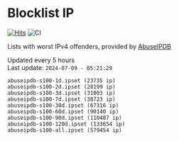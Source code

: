 # Blocklist IP

[![Hits](https://hits.seeyoufarm.com/api/count/incr/badge.svg?url=https%3A%2F%2Fgithub.com%2Fborestad%2Fblocklist-ip%2F&count_bg=%2379C83D&title_bg=%23555555&icon=&icon_color=%23E7E7E7&title=hits&edge_flat=false)](https://hits.seeyoufarm.com)  ![CI](https://img.shields.io/github/workflow/status/borestad/blocklist-ip/CI?style=flat-square)

Lists with worst IPv4 offenders, provided by [AbuseIPDB](https://www.abuseipdb.com/)

<!-- FOOTER-PLACEHOLDER -->
Updated every 5 hours<br>
Last update: `2024-07-09 - 05:21:29`
```
abuseipdb-s100-1d.ipset (23735 ip)
abuseipdb-s100-2d.ipset (28199 ip)
abuseipdb-s100-3d.ipset (31003 ip)
abuseipdb-s100-7d.ipset (38723 ip)
abuseipdb-s100-30d.ipset (67316 ip)
abuseipdb-s100-60d.ipset (90140 ip)
abuseipdb-s100-90d.ipset (110487 ip)
abuseipdb-s100-120d.ipset (133654 ip)
abuseipdb-s100-all.ipset (579454 ip)
```
